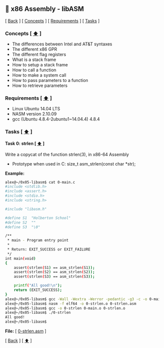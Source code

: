 ## :memo: x86 Assembly - libASM
\[ [Back](../../..#readme) \]
\[ [Concepts](#Concepts--arrow_up-) \]
\[ [Requirements](#Requirements--arrow_up-) \]
\[ [Tasks](#Tasks--arrow_up-) \]

### Concepts \[ [:arrow_up:](#memo-x86-assembly---libasm) \]
- The differences between Intel and AT&T syntaxes
- The different x86 GPR
- The different flag registers
- What is a stack frame
- How to setup a stack frame
- How to call a function
- How to make a system call
- How to pass parameters to a function
- How to retrieve parameters

### Requirements \[ [:arrow_up:](#memo-heap-insert) \]
- Linux Ubuntu 14.04 LTS
- NASM version 2.10.09
- gcc (Ubuntu 4.8.4-2ubuntu1~14.04.4) 4.8.4

### Tasks \[ [:arrow_up:](#memo-heap-insert) \]

#### Task 0: strlen \[ [:arrow_up:](#memo-heap-insert) \]
Write a copycat of the function strlen(3), in x86-64 Assembly
- Prototype when used in C: size\_t asm\_strlen(const char \*str);

**Example:**
```bash
alex@~/0x05-libasm$ cat 0-main.c 
#include <stdlib.h>
#include <assert.h>
#include <stdio.h>
#include <string.h>

#include "libasm.h"

#define S1  "Holberton School"
#define S2  ""
#define S3  "\0"

/**
 * main - Program entry point
 *
 * Return: EXIT_SUCCESS or EXIT_FAILURE
 */
int main(void)
{
    assert(strlen(S1) == asm_strlen(S1));
    assert(strlen(S2) == asm_strlen(S2));
    assert(strlen(S3) == asm_strlen(S3));

    printf("All good!\n");
    return (EXIT_SUCCESS);
}
alex@~/0x05-libasm$ gcc -Wall -Wextra -Werror -pedantic -g3 -c -o 0-main.o 0-main.c
alex@~/0x05-libasm$ nasm -f elf64 -o 0-strlen.o 0-strlen.asm
alex@~/0x05-libasm$ gcc -o 0-strlen 0-main.o 0-strlen.o
alex@~/0x05-libasm$ ./0-strlen 
All good!
alex@~/0x05-libasm$ 
```
**File:**
\[ [0-strlen.asm](0-strlen.asm) \]

\[ [Back](../../..#readme) \] \[ [:arrow_up:](#memo-heap-insert) \]

